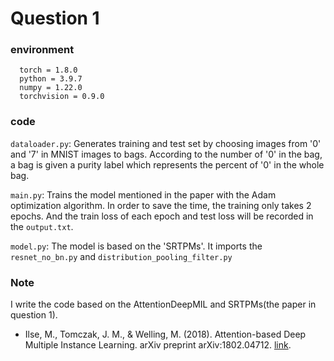 # Question 1

### environment
```
  torch = 1.8.0
  python = 3.9.7
  numpy = 1.22.0
  torchvision = 0.9.0
```
### code

`dataloader.py`: Generates training and test set by choosing images from '0' and '7' in MNIST images to bags. According to the number of '0' in the bag, a bag is given a purity label which represents the percent of '0' in the whole bag.


`main.py`: Trains the model mentioned in the paper with the Adam optimization algorithm. In order to save the time, the training only takes 2 epochs. And the train loss of each epoch and test loss will be recorded in the `output.txt`.

`model.py`: The model is based on the 'SRTPMs'. It imports the `resnet_no_bn.py` and `distribution_pooling_filter.py`

### Note

I write the code based on the AttentionDeepMIL and SRTPMs(the paper in question 1).


* Ilse, M., Tomczak, J. M., & Welling, M. (2018). Attention-based Deep Multiple Instance Learning. arXiv preprint arXiv:1802.04712. [link](https://arxiv.org/pdf/1802.04712.pdf).

